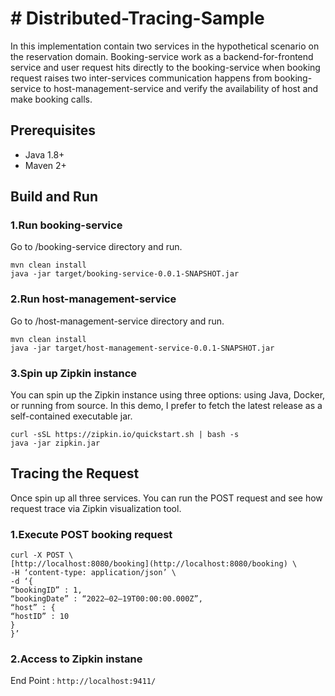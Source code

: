 # # Distributed-Tracing-Sample

In this implementation contain two services in the hypothetical scenario on the reservation domain. Booking-service work as a backend-for-frontend service and user request hits directly to the booking-service when booking request raises two inter-services communication happens from booking-service to host-management-service and verify the availability of host and make booking calls.

## Prerequisites
 - Java 1.8+
 - Maven 2+

## Build and Run
 ### 1.Run booking-service
 Go to /booking-service directory and run.

    mvn clean install
    java -jar target/booking-service-0.0.1-SNAPSHOT.jar

### 2.Run host-management-service
Go to /host-management-service directory and run.

    mvn clean install
    java -jar target/host-management-service-0.0.1-SNAPSHOT.jar

### 3.Spin up Zipkin instance 
You can spin up the Zipkin instance using three options: using Java, Docker, or running from source. In this demo, I prefer to fetch the latest release as a self-contained executable jar.

    curl -sSL https://zipkin.io/quickstart.sh | bash -s  
    java -jar zipkin.jar

## Tracing the Request
Once spin up all three services. You can run the POST request and see how request trace via Zipkin visualization tool.

### 1.Execute POST booking request

    curl -X POST \  
    [http://localhost:8080/booking](http://localhost:8080/booking) \  
    -H ‘content-type: application/json’ \  
    -d ‘{  
    “bookingID” : 1,  
    “bookingDate” : “2022–02–19T00:00:00.000Z”,  
    “host” : {  
    “hostID” : 10  
    }  
    }’

### 2.Access to Zipkin instane
End Point : `http://localhost:9411/`
